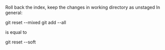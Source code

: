 Roll back the index, keep the changes in working directory as unstaged
In general:

git reset --mixed <commit>
git add --all

is equal to

git reset --soft <commit>
